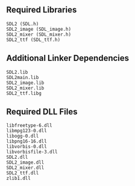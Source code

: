 ## Required Libraries
```
SDL2 (SDL.h)
SDL2_image (SDL_image.h)
SDL2_mixer (SDL_mixer.h)
SDL2_ttf (SDL_ttf.h)
```

## Additional Linker Dependencies
```
SDL2.lib
SDL2main.lib
SDL2_image.lib
SDL2_mixer.lib
SDL2_ttf.libg
```

## Required DLL Files
```
libfreetype-6.dll
libmpg123-0.dll
libogg-0.dll
libpng16-16.dll
libvorbis-0.dll
libvorbisfile-3.dll
SDL2.dll
SDL2_image.dll
SDL2_mixer.dll
SDL2_ttf.dll
zlib1.dll
```

